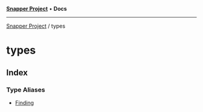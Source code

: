 [**Snapper Project**](../README.md) • **Docs**

***

[Snapper Project](../README.md) / types

# types

## Index

### Type Aliases

- [Finding](type-aliases/Finding.md)

